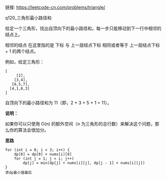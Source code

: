 链接:   https://leetcode-cn.com/problems/triangle/

q120_三角形最小路径和

给定一个三角形，找出自顶向下的最小路径和。每一步只能移动到下一行中相邻的结点上。

相邻的结点 在这里指的是 下标 与 上一层结点下标 相同或者等于 上一层结点下标 + 1 的两个结点。

 

例如，给定三角形：

```
[
     [2],
    [3,4],
   [6,5,7],
  [4,1,8,3]
]
```

自顶向下的最小路径和为 11（即，2 + 3 + 5 + 1 = 11）。

**说明：**

如果你可以只使用 O(n) 的额外空间（n 为三角形的总行数）来解决这个问题，那么你的算法会很加分。

**思路**

```
for (int i = 0; i < 3; i++) {
	dp[0] = dp[0] + nums[i][0]
	for (int j = 1; j < i; j++)
 		dp[j] = min(dp[j] + nums[i][j], dp[j - 1] + nums[i][j])
}
求dp最小值最后
```







